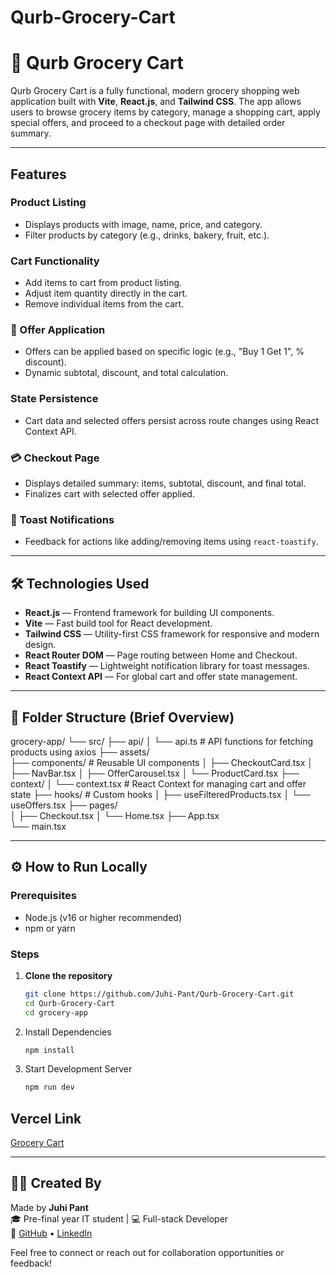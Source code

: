 # Qurb-Grocery-Cart

# 🛒 Qurb Grocery Cart

Qurb Grocery Cart is a fully functional, modern grocery shopping web application built with **Vite**, **React.js**, and **Tailwind CSS**. The app allows users to browse grocery items by category, manage a shopping cart, apply special offers, and proceed to a checkout page with detailed order summary.

---

##  Features

### Product Listing
- Displays products with image, name, price, and category.
- Filter products by category (e.g., drinks, bakery, fruit, etc.).

### Cart Functionality
- Add items to cart from product listing.
- Adjust item quantity directly in the cart.
- Remove individual items from the cart.

### 🎁 Offer Application
- Offers can be applied based on specific logic (e.g., "Buy 1 Get 1", % discount).
- Dynamic subtotal, discount, and total calculation.

### State Persistence
- Cart data and selected offers persist across route changes using React Context API.

### 💳 Checkout Page
- Displays detailed summary: items, subtotal, discount, and final total.
- Finalizes cart with selected offer applied.

### 🔔 Toast Notifications
- Feedback for actions like adding/removing items using `react-toastify`.

---

## 🛠️ Technologies Used

- **React.js** — Frontend framework for building UI components.
- **Vite** — Fast build tool for React development.
- **Tailwind CSS** — Utility-first CSS framework for responsive and modern design.
- **React Router DOM** — Page routing between Home and Checkout.
- **React Toastify** — Lightweight notification library for toast messages.
- **React Context API** — For global cart and offer state management.

---

## 📁 Folder Structure (Brief Overview)
grocery-app/
└── src/
    ├── api/
    │   └── api.ts             # API functions for fetching products using axios
    ├── assets/                
    ├── components/            # Reusable UI components
    │   ├── CheckoutCard.tsx
    │   ├── NavBar.tsx
    │   ├── OfferCarousel.tsx
    │   └── ProductCard.tsx
    ├── context/
    │   └── context.tsx        # React Context for managing cart and offer state
    ├── hooks/                 # Custom hooks
    │   ├── useFilteredProducts.tsx
    │   └── useOffers.tsx
    ├── pages/                 
    │   ├── Checkout.tsx
    │   └── Home.tsx
    ├── App.tsx               
    └── main.tsx               


---

## ⚙️ How to Run Locally

### Prerequisites

- Node.js (v16 or higher recommended)
- npm or yarn

### Steps

1. **Clone the repository**
   ```bash
   git clone https://github.com/Juhi-Pant/Qurb-Grocery-Cart.git
   cd Qurb-Grocery-Cart
   cd grocery-app

2. Install Dependencies
   ```bash
   npm install

2. Start Development Server
   ```bash
   npm run dev

## Vercel Link 
   [Grocery Cart](https://grocerycartjp.vercel.app/)

---

## 👩‍💻 Created By

Made by **Juhi Pant**  
🎓 Pre-final year IT student | 💻 Full-stack Developer  
🔗 [GitHub](https://github.com/Juhi-Pant) • [LinkedIn](https://www.linkedin.com/in/juhi-pant-6b192b16b/)

Feel free to connect or reach out for collaboration opportunities or feedback!


